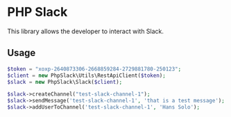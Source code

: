 # PHP Slack #
This library allows the developer to interact with Slack.

## Usage ##
```php
$token = "xoxp-2640873306-2668859284-2729881780-250123";
$client = new PhpSlack\Utils\RestApiClient($token);
$slack = new PhpSlack\Slack($client);

$slack->createChannel("test-slack-channel-1");
$slack->sendMessage('test-slack-channel-1', 'that is a test message');
$slack->addUserToChannel('test-slack-channel-1', 'Hans Solo');
```
